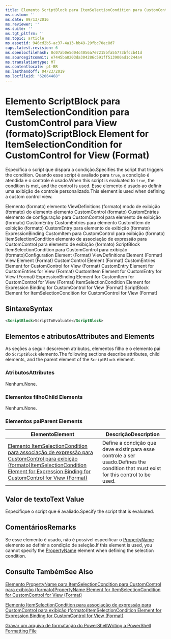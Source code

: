 ```yaml
---
title: Elemento ScriptBlock para ItemSelectionCondition para CustomControl para exibição (formato) | Microsoft Docs
ms.custom: ''
ms.date: 09/13/2016
ms.reviewer: ''
ms.suite: ''
ms.tgt_pltfrm: ''
ms.topic: article
ms.assetid: 946cd2b5-ac37-4a13-bb49-29fbc70ec8d7
caps.latest.revision: 6
ms.openlocfilehash: 0c07ab0e5d04c4056a7e7215bfa55773bfccb41d
ms.sourcegitcommit: e7445ba8203da304286c591ff513900ad1c244a4
ms.translationtype: MT
ms.contentlocale: pt-BR
ms.lasthandoff: 04/23/2019
ms.locfileid: "62064468"
---
```

# <a name="scriptblock-element-for-itemselectioncondition-for-customcontrol-for-view-format"></a><span data-ttu-id="f3a2f-102">Elemento ScriptBlock para ItemSelectionCondition para CustomControl para View (formato)</span><span class="sxs-lookup"><span data-stu-id="f3a2f-102">ScriptBlock Element for ItemSelectionCondition for CustomControl for View (Format)</span></span>

<span data-ttu-id="f3a2f-103">Especifica o script que dispara a condição.</span><span class="sxs-lookup"><span data-stu-id="f3a2f-103">Specifies the script that triggers the condition.</span></span> <span data-ttu-id="f3a2f-104">Quando esse script é avaliado para `true`, a condição é atendida e o controle é usado.</span><span class="sxs-lookup"><span data-stu-id="f3a2f-104">When this script is evaluated to `true`, the condition is met, and the control is used.</span></span> <span data-ttu-id="f3a2f-105">Esse elemento é usado ao definir uma exibição de controle personalizado.</span><span class="sxs-lookup"><span data-stu-id="f3a2f-105">This element is used when defining a custom control view.</span></span>

<span data-ttu-id="f3a2f-106">Elemento (formato) elemento ViewDefinitions (formato) modo de exibição (formato) do elemento elemento CustomControl (formato) CustomEntries elemento de configuração para CustomControl para elemento de exibição (formato) CustomEntry CustomEntries para elemento CustomItem de exibição (formato) CustomEntry para elemento de exibição (formato) ExpressionBinding CustomItem para CustomControl para exibição (formato) ItemSelectionCondition elemento de associação de expressão para CustomControl para elemento de exibição (formato) ScriptBlock ItemSelectionCondition para CustomControl para exibição (formato)</span><span class="sxs-lookup"><span data-stu-id="f3a2f-106">Configuration Element (Format) ViewDefinitions Element (Format) View Element (Format) CustomControl Element (Format) CustomEntries Element for CustomControl for View (Format) CustomEntry Element for CustomEntries for View (Format) CustomItem Element for CustomEntry for View (Format) ExpressionBinding Element for CustomItem for CustomControl for View (Format) ItemSelectionCondition Element for Expression Binding for CustomControl for View (Format) ScriptBlock Element for ItemSelectionCondition for CustomControl for View (Format)</span></span>

## <a name="syntax"></a><span data-ttu-id="f3a2f-107">Sintaxe</span><span class="sxs-lookup"><span data-stu-id="f3a2f-107">Syntax</span></span>

```xml
<ScriptBlock>ScriptToEvaluate</ScriptBlock>
```

## <a name="attributes-and-elements"></a><span data-ttu-id="f3a2f-108">Elementos e atributos</span><span class="sxs-lookup"><span data-stu-id="f3a2f-108">Attributes and Elements</span></span>

<span data-ttu-id="f3a2f-109">As seções a seguir descrevem atributos, elementos filho e o elemento pai do `ScriptBlock` elemento.</span><span class="sxs-lookup"><span data-stu-id="f3a2f-109">The following sections describe attributes, child elements, and the parent element of the `ScriptBlock` element.</span></span>

### <a name="attributes"></a><span data-ttu-id="f3a2f-110">Atributos</span><span class="sxs-lookup"><span data-stu-id="f3a2f-110">Attributes</span></span>

<span data-ttu-id="f3a2f-111">Nenhum.</span><span class="sxs-lookup"><span data-stu-id="f3a2f-111">None.</span></span>

### <a name="child-elements"></a><span data-ttu-id="f3a2f-112">Elementos filho</span><span class="sxs-lookup"><span data-stu-id="f3a2f-112">Child Elements</span></span>

<span data-ttu-id="f3a2f-113">Nenhum.</span><span class="sxs-lookup"><span data-stu-id="f3a2f-113">None.</span></span>

### <a name="parent-elements"></a><span data-ttu-id="f3a2f-114">Elementos pai</span><span class="sxs-lookup"><span data-stu-id="f3a2f-114">Parent Elements</span></span>

|<span data-ttu-id="f3a2f-115">Elemento</span><span class="sxs-lookup"><span data-stu-id="f3a2f-115">Element</span></span>|<span data-ttu-id="f3a2f-116">Descrição</span><span class="sxs-lookup"><span data-stu-id="f3a2f-116">Description</span></span>|
|-------------|-----------------|
|[<span data-ttu-id="f3a2f-117">Elemento ItemSelectionCondition para associação de expressão para CustomControl para exibição (formato)</span><span class="sxs-lookup"><span data-stu-id="f3a2f-117">ItemSelectionCondition Element for Expression Binding for CustomControl for View (Format)</span></span>](./itemselectioncondition-element-for-expressionbinding-for-customcontrol-format.md)|<span data-ttu-id="f3a2f-118">Define a condição que deve existir para esse controle a ser usado.</span><span class="sxs-lookup"><span data-stu-id="f3a2f-118">Defines the condition that must exist for this control to be used.</span></span>|

## <a name="text-value"></a><span data-ttu-id="f3a2f-119">Valor de texto</span><span class="sxs-lookup"><span data-stu-id="f3a2f-119">Text Value</span></span>

<span data-ttu-id="f3a2f-120">Especifique o script que é avaliado.</span><span class="sxs-lookup"><span data-stu-id="f3a2f-120">Specify the script that is evaluated.</span></span>

## <a name="remarks"></a><span data-ttu-id="f3a2f-121">Comentários</span><span class="sxs-lookup"><span data-stu-id="f3a2f-121">Remarks</span></span>

<span data-ttu-id="f3a2f-122">Se esse elemento é usado, não é possível especificar o [PropertyName](./propertyname-element-for-itemselectioncondition-for-customcontrol-for-view-format.md) elemento ao definir a condição de seleção.</span><span class="sxs-lookup"><span data-stu-id="f3a2f-122">If this element is used, you cannot specify the [PropertyName](./propertyname-element-for-itemselectioncondition-for-customcontrol-for-view-format.md) element when defining the selection condition.</span></span>

## <a name="see-also"></a><span data-ttu-id="f3a2f-123">Consulte Também</span><span class="sxs-lookup"><span data-stu-id="f3a2f-123">See Also</span></span>

[<span data-ttu-id="f3a2f-124">Elemento PropertyName para ItemSelectionCondition para CustomControl para exibição (formato)</span><span class="sxs-lookup"><span data-stu-id="f3a2f-124">PropertyName Element for ItemSelectionCondition for CustomControl for View (Format)</span></span>](./propertyname-element-for-itemselectioncondition-for-customcontrol-for-view-format.md)

[<span data-ttu-id="f3a2f-125">Elemento ItemSelectionCondition para associação de expressão para CustomControl para exibição (formato)</span><span class="sxs-lookup"><span data-stu-id="f3a2f-125">ItemSelectionCondition Element for Expression Binding for CustomControl for View (Format)</span></span>](./itemselectioncondition-element-for-expressionbinding-for-customcontrol-format.md)

[<span data-ttu-id="f3a2f-126">Gravar um arquivo de formatação do PowerShell</span><span class="sxs-lookup"><span data-stu-id="f3a2f-126">Writing a PowerShell Formatting File</span></span>](./writing-a-powershell-formatting-file.md)
